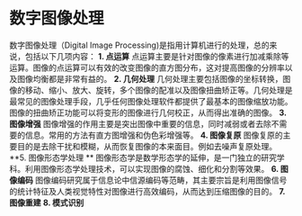 # 数字图像处理
数字图像处理（Digital Image Processing)是指用计算机进行的处理，总的来说，包括以下几项内容：
**1. 点运算**
   点运算主要是针对图像的像素进行加减乘除等运算。图像的点运算可以有效的改变图像的直方图分布，这对提高图像的分辨率以及图像均衡都是非常有益的。
**2. 几何处理**
   几何处理主要包括图像的坐标转换，图像的移动、缩小、放大、旋转，多个图像的配准以及图像扭曲矫正等。几何处理是最常见的图像处理手段，几乎任何图像处理软件都提供了最基本的图像缩放功能。图像的扭曲矫正功能可以将变形的图像进行几何校正，从而得出准确的图像。
**3. 图像增强**
   图像增强的作用主要是突出图像中重要的信息，同时减弱或者去除不需要的信息。常用的方法有直方图增强和伪色彩增强等。
**4. 图像复原**
   图像复原的主要目的是去除干扰和模糊，从而恢复图像的本来面目。例如去噪声复原处理。
**5. 图像形态学处理
**   图像形态学是数学形态学的延伸，是一门独立的研究学科。利用图像形态学处理技术，可以实现图像的腐蚀、细化和分割等效果。
**6. 图像编码**
   图像编码研究属于信息论中信源编码等范畴，其主要宗旨是利用图像信号的统计特征及人类视觉特性对图像进行高效编码，从而达到压缩图像的目的。
**7. 图像重建**
**8. 模式识别**
